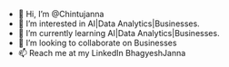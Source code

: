 - 👋 Hi, I’m @Chintujanna
- 👀 I’m interested in AI|Data Analytics|Businesses.
- 🌱 I’m currently learning AI|Data Analytics|Businesses.
- 💞️ I’m looking to collaborate on Businesses
- 📫 Reach me at my LinkedIn BhagyeshJanna 

<!---
Chintujanna/Chintujanna is a ✨ special ✨ repository because its `README.md` (this file) appears on your GitHub profile.
You can click the Preview link to take a look at your changes.
--->
